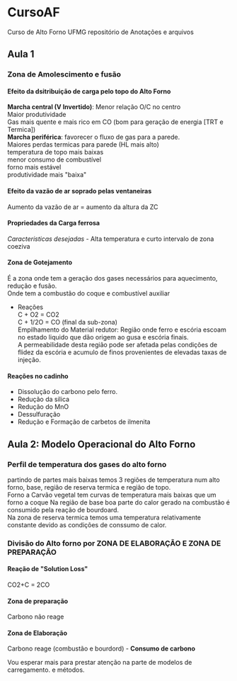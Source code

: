   # CursoAF
  Curso de Alto Forno UFMG repositório de Anotações e arquivos 

  ## Aula 1
  ### Zona de Amolescimento e fusão
  #### Efeito da dsitribuição de carga pelo topo do Alto Forno  
  **Marcha central (V Invertido)**: Menor relação O/C no centro  
  Maior produtividade  
  Gas mais quente e mais rico em CO (bom para geração de energia [TRT e Termica])  
  **Marcha periférica**: favorecer o fluxo de gas para a parede.  
  Maiores perdas termicas para parede (HL mais alto)  
  temperatura de topo mais baixas  
  menor consumo de combustível  
  forno mais estável  
  produtividade mais "baixa"  

  #### Efeito da vazão de ar soprado pelas ventaneiras  
  Aumento da vazão de ar = aumento da altura da ZC

  #### Propriedades da Carga ferrosa  
  *Caracteristicas desejadas* - Alta temperatura e curto intervalo de zona coeziva  

  #### Zona de Gotejamento  
  É a zona onde tem a geração dos gases necessários para aquecimento, redução e fusão.  
  Onde tem a combustão do coque e combustível auxiliar
  - Reações  
  C + O2 = CO2  
  C + 1/2O = CO (final da sub-zona)  
  Empilhamento do Material redutor: Região onde ferro e escória escoam no estado liquido que dão origem ao gusa e escória finais.  
  A permeabilidade desta região pode ser afetada pelas condições de flidez da escória e acumulo de finos provenientes de elevadas taxas de injeção.  

  #### Reações no cadinho  
  - Dissolução do carbono pelo ferro.
  - Redução da silica
  - Redução do MnO
  - Dessulfuração
  - Redução e Formação de carbetos de ilmenita  

  ## Aula 2: Modelo Operacional do Alto Forno 

  ### Perfil de temperatura dos gases do alto forno

  partindo de partes mais baixas temos 3 regiões de temperatura num alto forno, base, região de reserva termica e região de topo.  
  Forno a Carvão vegetal tem curvas de temperatura mais baixas que um forno a coque
  Na região de base boa parte do calor gerado na combustão é consumido pela reação de bourdoard.  
  Na zona de reserva termica temos uma temperatura relativamente constante devido as condições de conssumo de calor.

  ### Divisão do Alto forno por ZONA DE ELABORAÇÃO E ZONA DE PREPARAÇÃO  
  #### Reação de "Solution Loss"
  CO2+C = 2CO
  #### Zona de preparação
  Carbono não reage
  #### Zona de Elaboração
  Carbono reage (combustão e bourdord) - **Consumo de carbono**  
  
Vou esperar mais para prestar atenção na parte de modelos de carregamento. e métodos. 


